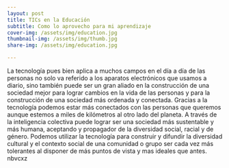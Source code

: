 ```yaml
---
layout: post
title: TICs en la Educación
subtitle: Como lo aprovecho para mi aprendizaje
cover-img: /assets/img/education.jpg
thumbnail-img: /assets/img/thumb.jpg
share-img: /assets/img/education.jpg

---
```


La tecnología pues bien aplica a muchos campos en el día a día de las personas no solo va referido a los aparatos electrónicos que usamos a diario, sino también puede ser un gran aliado en la construcción de una sociedad mejor para lograr cambios en la vida de las personas y para la construcción de una sociedad más ordenada y conectada.
Gracias a la tecnología podemos estar más conectados con las personas que queremos aunque estemos a miles de kilómetros al otro lado del planeta. A través de la inteligencia colectiva puede lograr ser  una sociedad más sustentable y más humana, aceptando y propagador de la diversidad social, racial y de género. Podemos utilizar la tecnología para construir y difundir la diversidad cultural y el contexto social de una comunidad o grupo ser cada vez más tolerantes al disponer de más puntos de vista y mas ideales que antes.
nbvcxz
